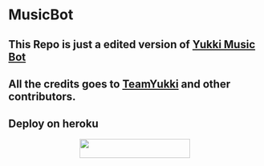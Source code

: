 # MusicBot

## This Repo is just a edited version of [Yukki Music Bot](github.com/TheYukki/YukkiMusicBot)

## All the credits goes to [TeamYukki](github.com/TeamYukki) and other contributors.

## Deploy on heroku

<p align="center"><a href="https://heroku.com/deploy?template=https://github.com/AnonymousBoy1025/MusicBot"> <img src="https://img.shields.io/badge/Deploy%20To%20Heroku-black?style=for-the-badge&logo=heroku" width="220" height="38.45"/></a></p>

